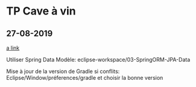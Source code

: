 # TP Cave à vin
## 27-08-2019

[a link](https://github.com/HIGELIN/caveavin/tree/master/caveAVin)

Utiliser Spring Data
Modèle: eclipse-workspace/03-SpringORM-JPA-Data

Mise à jour de la version de Gradle si conflits:
Eclipse/Window/préferences/gradle et choisir la bonne version
